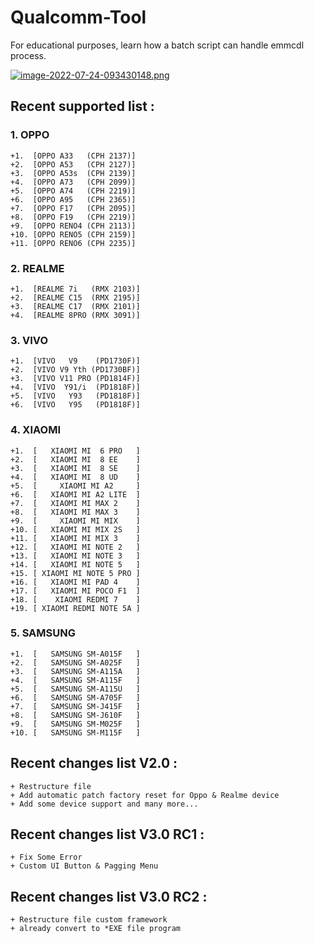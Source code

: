 # Qualcomm-Tool
For educational purposes, learn how a batch script can handle emmcdl process.

[![image-2022-07-24-093430148.png](https://i.postimg.cc/dVKdv3HQ/image-2022-07-24-093430148.png)](https://postimg.cc/qzjgxJHW)

## Recent supported list :

### 1. OPPO
```
+1.  [OPPO A33   (CPH 2137)]
+2.  [OPPO A53   (CPH 2127)]
+3.  [OPPO A53s  (CPH 2139)]
+4.  [OPPO A73   (CPH 2099)]
+5.  [OPPO A74   (CPH 2219)]
+6.  [OPPO A95   (CPH 2365)]
+7.  [OPPO F17   (CPH 2095)]
+8.  [OPPO F19   (CPH 2219)]
+9.  [OPPO RENO4 (CPH 2113)]
+10. [OPPO RENO5 (CPH 2159)]
+11. [OPPO RENO6 (CPH 2235)]
```

### 2. REALME
```
+1.  [REALME 7i   (RMX 2103)]
+2.  [REALME C15  (RMX 2195)]
+3.  [REALME C17  (RMX 2101)]
+4.  [REALME 8PRO (RMX 3091)]
```

### 3. VIVO
```
+1.  [VIVO   V9    (PD1730F)]
+2.  [VIVO V9 Yth (PD1730BF)]
+3.  [VIVO V11 PRO (PD1814F)]
+4.  [VIVO  Y91/i  (PD1818F)]
+5.  [VIVO   Y93   (PD1818F)]
+6.  [VIVO   Y95   (PD1818F)]
```

### 4. XIAOMI
```
+1.  [   XIAOMI MI  6 PRO   ]
+2.  [   XIAOMI MI  8 EE    ]
+3.  [   XIAOMI MI  8 SE    ]
+4.  [   XIAOMI MI  8 UD    ]
+5.  [     XIAOMI MI A2     ]
+6.  [   XIAOMI MI A2 LITE  ]
+7.  [   XIAOMI MI MAX 2    ]
+8.  [   XIAOMI MI MAX 3    ]
+9.  [     XIAOMI MI MIX    ]
+10. [   XIAOMI MI MIX 2S   ]
+11. [   XIAOMI MI MIX 3    ]
+12. [   XIAOMI MI NOTE 2   ]
+13. [   XIAOMI MI NOTE 3   ]
+14. [   XIAOMI MI NOTE 5   ]
+15. [ XIAOMI MI NOTE 5 PRO ]
+16. [   XIAOMI MI PAD 4    ]
+17. [   XIAOMI MI POCO F1  ]
+18. [    XIAOMI REDMI 7    ]
+19. [ XIAOMI REDMI NOTE 5A ]

```

### 5. SAMSUNG
```
+1.  [   SAMSUNG SM-A015F   ]
+2.  [   SAMSUNG SM-A025F   ]
+3.  [   SAMSUNG SM-A115A   ]
+4.  [   SAMSUNG SM-A115F   ]
+5.  [   SAMSUNG SM-A115U   ]
+6.  [   SAMSUNG SM-A705F   ]
+7.  [   SAMSUNG SM-J415F   ]
+8.  [   SAMSUNG SM-J610F   ]
+9.  [   SAMSUNG SM-M025F   ]
+10. [   SAMSUNG SM-M115F   ]
```

## Recent changes list V2.0 :

```
+ Restructure file
+ Add automatic patch factory reset for Oppo & Realme device
+ Add some device support and many more...
```

## Recent changes list V3.0 RC1 :

```
+ Fix Some Error
+ Custom UI Button & Pagging Menu
```

## Recent changes list V3.0 RC2 :

```
+ Restructure file custom framework
+ already convert to *EXE file program
```